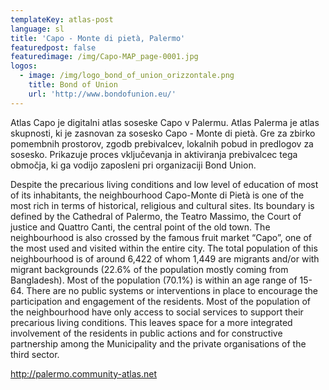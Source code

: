 ```yaml
---
templateKey: atlas-post
language: sl
title: 'Capo - Monte di pietà, Palermo'
featuredpost: false
featuredimage: /img/Capo-MAP_page-0001.jpg
logos:
  - image: /img/logo_bond_of_union_orizzontale.png
    title: Bond of Union
    url: 'http://www.bondofunion.eu/'
---
```

Atlas Capo je digitalni atlas soseske Capo v Palermu. <!-- end --> Atlas Palerma je atlas skupnosti, ki je zasnovan za sosesko Capo - Monte di pietà. Gre za zbirko pomembnih prostorov, zgodb prebivalcev, lokalnih pobud in predlogov za sosesko. Prikazuje proces vključevanja in aktiviranja prebivalcec tega območja, ki ga vodijo zaposleni pri organizaciji Bond Union.

Despite the precarious living conditions and low level of education of most of its inhabitants, the neighbourhood Capo-Monte di Pietà is one of the most rich in terms of historical, religious and cultural sites. Its boundary is defined by the Cathedral of Palermo, the Teatro Massimo, the Court of justice and Quattro Canti, the central point of the old town. The neighbourhood is also crossed by the famous fruit market “Capo”, one of the most used and visited within the entire city. The total population of this neighbourhood is of around 6,422 of whom 1,449 are migrants and/or with migrant backgrounds (22.6% of the population mostly coming from Bangladesh). Most of the population (70.1%) is within an age range of 15-64.
There are no public systems or interventions in place to encourage the participation and engagement of the residents. Most of the population of the neighbourhood have only access to social services to support their precarious living conditions. This leaves space for a more integrated involvement of the residents in public actions and for constructive partnership among the Municipality and the private organisations of the third sector.

http://palermo.community-atlas.net
